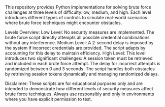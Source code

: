 This repository provides Python implementations for solving brute force challenges at three levels of difficulty:low, medium, and high.
Each level introduces different types of controls to simulate real-world scenarios where brute force techniques might encounter obstacles.

Levels Overview:
Low Level:
No security measures are implemented. The brute force script directly attempts all possible credential combinations without any interference.
Medium Level:
A 2-second delay is imposed by the system if incorrect credentials are provided. The script adapts by accounting for this delay to maintain efficiency.
High Level:
This level introduces two significant challenges:
A session token must be retrieved and included in each brute force attempt.
The delay for incorrect attempts is randomized between 0 and 3 seconds.
The script handles both obstacles by retrieving session tokens dynamically and managing randomized delays.

Disclaimer:
These scripts are for educational purposes only and are intended to demonstrate how different levels of security measures affect brute force techniques. Always use responsibly and only in environments where you have explicit permission to test.
